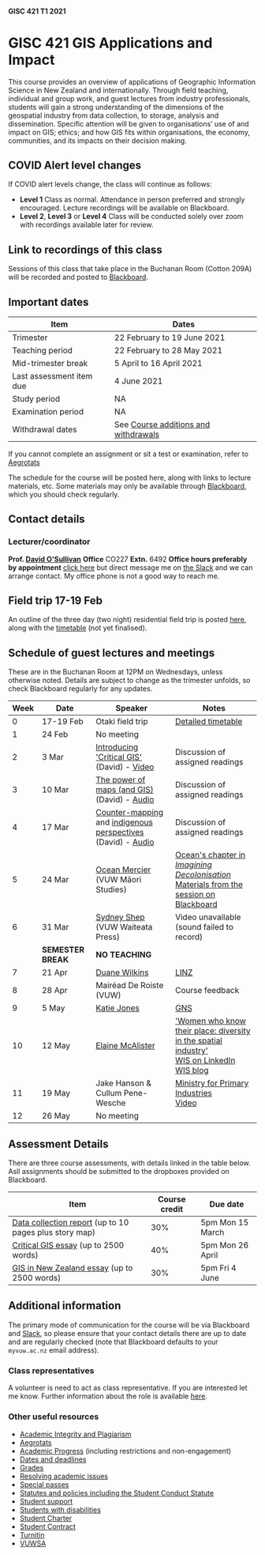 #### GISC 421 T1 2021
# GISC 421 GIS Applications and Impact
This course provides an overview of applications of Geographic Information Science in New Zealand and internationally. Through field teaching, individual and group work, and guest lectures from industry professionals, students will gain a strong understanding of the dimensions of the geospatial industry from data collection, to storage, analysis and dissemination. Specific attention will be given to organisations’ use of and impact on GIS; ethics; and how GIS fits within organisations, the economy, communities, and its impacts on their decision making.

## COVID Alert level changes
If COVID alert levels change, the class will continue as follows:
+ **Level 1** Class as normal. Attendance in person preferred and strongly encouraged. Lecture recordings will be available on Blackboard.
+ **Level 2**, **Level 3** or **Level 4** Class will be conducted solely over zoom with recordings available later for review.

## Link to recordings of this class
Sessions of this class that take place in the Buchanan Room (Cotton 209A) will be recorded and posted to [Blackboard](https://blackboard.vuw.ac.nz/webapps/blackboard/content/launchLink.jsp?course_id=_111562_1&tool_id=_3281_1&tool_type=TOOL&mode=cpview&mode=reset).

## Important dates

Item | Dates
 -- | --
Trimester | 22 February to 19 June 2021
Teaching period | 22 February to 28 May 2021
Mid-trimester break | 5 April to 16 April 2021
Last assessment item due | 4 June 2021
Study period | NA
Examination period | NA
Withdrawal dates | See [Course additions and withdrawals](www.victoria.ac.nz/home/admisenrol/payments/withdrawalsrefunds)

If you cannot complete an assignment or sit a test or examination, refer to [Aegrotats](www.victoria.ac.nz/home/study/exams-and-assessments/aegrotat)

The schedule for the course will be posted here, along with links to lecture materials, etc. Some materials may only be available through [Blackboard](https://blackboard.vuw.ac.nz/), which you should check regularly.

## Contact details
### Lecturer/coordinator
**Prof. [David O'Sullivan](mailto:david.osullivan@vuw.ac.nz)**
**Office** CO227 **Extn.** 6492 **Office hours preferably by appointment** [click here](http://calendly.com/dosullivan) but direct message me on [the Slack](https://vuwgisc2021.slack.com) and we can arrange contact. My office phone is not a good way to reach me.

## Field trip 17-19 Feb
An outline of the three day (two night) residential field trip is posted [here](field-trip/README.md), along with the [timetable](field-trip/timetable.md) (not yet finalised).

## Schedule of guest lectures and meetings
These are in the Buchanan Room at 12PM on Wednesdays, unless otherwise noted. Details are subject to change as the trimester unfolds, so check Blackboard regularly for any updates.

Week | Date | Speaker | Notes
-- | -- | -- | --
0 | 17-19 Feb | Otaki field trip | [Detailed timetable](field-trip/timetable.md)
1 | 24 Feb | No meeting
2 | 3 Mar | [Introducing 'Critical GIS'](critical-gis-essay.md#critical-gis) (David) - [Video](https://blackboard.vuw.ac.nz/webapps/blackboard/content/listContentEditable.jsp?content_id=_3013288_1&course_id=_111562_1) | Discussion of assigned readings
3 | 10 Mar | [The power of maps (and GIS)](critical-gis-essay.md#the-power-of-maps-and-gis) (David) - [Audio](https://southosullivan.com/gisc421/videos/GISC-421-03-2021-power-of-maps.mp3) | Discussion of assigned readings
4 | 17 Mar | [Counter-mapping](critical-gis-essay.md#counter-mapping) and [indigenous perspectives](critical-gis-essay.md#non-western-perspectives) (David) - [Audio](https://southosullivan.com/gisc421/videos/GISC-421-04-2021-tupaia-and-counter-mapping.mp3) | Discussion of assigned readings
5 | 24 Mar | [Ocean Mercier](https://people.wgtn.ac.nz/ocean.mercier) (VUW Māori Studies) | [Ocean's chapter in _Imagining Decolonisation_](http://imaginingdecolonisation.bwb.co.nz/chapter2.html#Chapter2)<br />[Materials from the session on Blackboard](https://blackboard.vuw.ac.nz/webapps/blackboard/content/listContentEditable.jsp?content_id=_3028794_1&course_id=_111562_1)
6 | 31 Mar | [Sydney Shep](https://www.wgtn.ac.nz/wtapress/about/staff/sydney-shep) (VUW Waiteata Press) | Video unavailable (sound failed to record)
 | | **SEMESTER BREAK** | **NO TEACHING**
7 | 21 Apr | [Duane Wilkins](https://www.geo.kiwi/) | [LINZ](https://www.linz.govt.nz/)
8 | 28 Apr | Mairéad De Roiste (VUW) | Course feedback
9 | 5 May | [Katie Jones](https://www.gns.cri.nz/who/staff/2380.html) | [GNS](https://www.gns.cri.nz/) | [Katie's presentation video](https://vstream.hosted.panopto.com/Panopto/Pages/Viewer.aspx?id=721fce23-d75f-4f01-a91c-accf01712314)
10 | 12 May | [Elaine McAlister](https://www.linkedin.com/in/elaine-mcalister-75b3064/) | ['Women who know their place: diversity in the spatial industry'](https://vstream.hosted.panopto.com/Panopto/Pages/Viewer.aspx?id=5d4cc544-a80c-4157-924c-accf01712332)<br>[WIS on LinkedIn](https://www.linkedin.com/groups/4057396 )<br>[WIS blog](https://womeninspatial.wordpress.com/)
11 | 19 May | Jake Hanson &amp; Cullum Pene-Wesche | [Ministry for Primary Industries](https://mpi.maps.arcgis.com/home/index.html)<br>[Video](https://vstream.hosted.panopto.com/Panopto/Pages/Viewer.aspx?id=de34ac34-b7e7-4f26-a057-accf0171234f)  
12 | 26 May | No meeting |

## Assessment Details
There are three course assessments, with details linked in the table below. Asll assignments should be submitted to the dropboxes provided on Blackboard.

Item | Course credit | Due date
-- | -- | --
[Data collection report](data-collection-report.md) (up to 10 pages plus story map) | 30% | 5pm Mon 15 March
[Critical GIS essay](critical-gis-essay.md) (up to 2500 words) | 40% | 5pm Mon 26 April
[GIS in New Zealand essay](gis-in-new-zealand-essay.md) (up to 2500 words) | 30% | 5pm Fri 4 June

## Additional information
The primary mode of communication for the course will be via Blackboard and [Slack](https://vuwgisc2021.slack.com), so please ensure that your contact details there are up to date and are regularly checked (note that Blackboard defaults to your `myvuw.ac.nz` email address).

### Class representatives
A volunteer is need to act as class representative. If you are interested let me know. Further information about the role is available [here](https://www.vuwsa.org.nz/class-representatives/).

### Other useful resources
+ [Academic Integrity and Plagiarism](https://www.wgtn.ac.nz/home/study/plagiarism)
+ [Aegrotats](https://www.wgtn.ac.nz/home/study/exams-and-assessments/aegrotat)
+ [Academic Progress](https://www.wgtn.ac.nz/home/study/academic-progress) (including restrictions and non-engagement)
+ [Dates and deadlines](https://www.wgtn.ac.nz/home/study/dates)
+ [Grades](https://www.wgtn.ac.nz/home/study/exams-and-assessments/grades)
+ [Resolving academic issues](https://www.wgtn.ac.nz/home/about/avcacademic/publications2#grievances)
+ [Special passes](https://www.wgtn.ac.nz/home/about/avcacademic/publications2#specialpass)
+ [Statutes and policies including the Student Conduct Statute](https://www.wgtn.ac.nz/home/about/policy)
+ [Student support](https://www.wgtn.ac.nz/home/viclife/studentservice)
+ [Students with disabilities](https://www.wgtn.ac.nz/st_services/disability)
+ [Student Charter](https://www.wgtn.ac.nz/learning-teaching/partnership/student-charter)
+ [Student Contract](https://www.wgtn.ac.nz/home/admisenrol/enrol/studentcontract)
+ [Turnitin](http://www.cad.vuw.ac.nz/wiki/Turnitin.html)
+ [VUWSA](https://www.vuwsa.org.nz)
